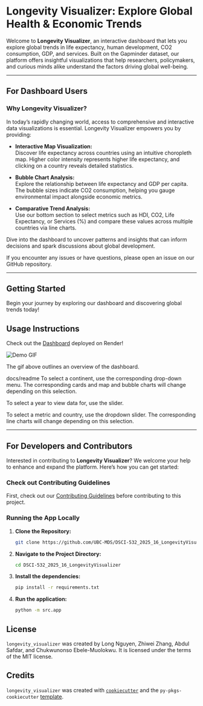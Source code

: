 # Longevity Visualizer: Explore Global Health & Economic Trends

Welcome to **Longevity Visualizer**, an interactive dashboard that lets you explore global trends in life expectancy, human development, CO2 consumption, GDP, and services. Built on the Gapminder dataset, our platform offers insightful visualizations that help researchers, policymakers, and curious minds alike understand the factors driving global well-being.

---

## For Dashboard Users

### Why Longevity Visualizer?

In today’s rapidly changing world, access to comprehensive and interactive data visualizations is essential. Longevity Visualizer empowers you by providing:

- **Interactive Map Visualization:**  
  Discover life expectancy across countries using an intuitive choropleth map. Higher color intensity represents higher life expectancy, and clicking on a country reveals detailed statistics.

- **Bubble Chart Analysis:**  
  Explore the relationship between life expectancy and GDP per capita. The bubble sizes indicate CO2 consumption, helping you gauge environmental impact alongside economic metrics.

- **Comparative Trend Analysis:**  
  Use our bottom section to select metrics such as HDI, CO2, Life Expectancy, or Services (%) and compare these values across multiple countries via line charts.

Dive into the dashboard to uncover patterns and insights that can inform decisions and spark discussions about global development.

If you encounter any issues or have questions, please open an issue on our GitHub repository.

---

## Getting Started

Begin your journey by exploring our dashboard and discovering global trends today!
## Usage Instructions
Check out the [Dashboard](https://dsci-532-2025-16-longevityvisualizer.onrender.com) deployed on Render!

![Demo GIF](img/demo.gif)

The gif above outlines an overview of the dashboard.

docs/readme
To select a continent, use the corresponding drop-down menu. The corresponding cards and map and bubble charts will change depending on this selection.

To select a year to view data for, use the slider. 

To select a metric and country, use the dropdown slider. The corresponding line charts will change depending on this selection. 

---

## For Developers and Contributors

Interested in contributing to **Longevity Visualizer**? We welcome your help to enhance and expand the platform. Here’s how you can get started:

### Check out Contributing Guidelines

First, check out our [Contributing Guidelines](https://github.com/UBC-MDS/DSCI-532_2025_16_LongevityVisualizer/blob/main/CONTRIBUTING.md) before contributing to this project.

### Running the App Locally

1. **Clone the Repository:**
    ```bash
    git clone https://github.com/UBC-MDS/DSCI-532_2025_16_LongevityVisualizer.git

2. **Navigate to the Project Directory:**
    ```bash
    cd DSCI-532_2025_16_LongevityVisualizer

3. **Install the dependencies:**
    ```bash
    pip install -r requirements.txt

4. **Run the application:** 
    ```bash
    python -m src.app

## License

`longevity_visualizer` was created by Long Nguyen, Zhiwei Zhang, Abdul Safdar, and Chukwunonso Ebele-Muolokwu. It is licensed under the terms of the MIT license.

## Credits

`longevity_visualizer` was created with [`cookiecutter`](https://cookiecutter.readthedocs.io/en/latest/) and the `py-pkgs-cookiecutter` [template](https://github.com/py-pkgs/py-pkgs-cookiecutter).
